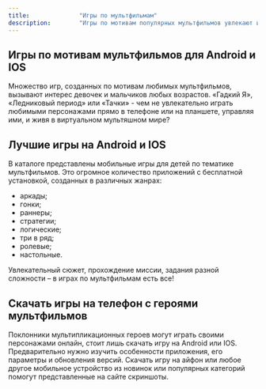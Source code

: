 ```yaml
---
title:				"Игры по мультфильмам"
description:		"Игры по мотивам популярных мультфильмов увлекают интересным сюжетом и возможностью управлять любимыми персонажами."
---
```

## Игры по мотивам мультфильмов для Android и IOS

Множество игр, созданных по мотивам любимых мультфильмов, вызывают интерес девочек и мальчиков любых возрастов. «Гадкий Я», «Ледниковый период» или «Тачки» - чем не увлекательно играть любимыми персонажами прямо в телефоне или на планшете, управляя ими, и живя в виртуальном мультяшном мире?

## Лучшие игры на Android и IOS

В каталоге представлены мобильные игры для детей по тематике мультфильмов. Это огромное количество приложений с бесплатной установкой, созданных в различных жанрах:

- аркады;
- гонки;
- раннеры;
- стратегии;
- логические;
- три в ряд;
- ролевые;
- настольные.

Увлекательный сюжет, прохождение миссии, задания разной сложности – в играх по мультфильмам есть все! 

## Скачать игры на телефон с героями мультфильмов

Поклонники мультипликационных героев могут играть своими персонажами онлайн, стоит лишь скачать игру на Android или IOS. Предварительно нужно изучить особенности приложения, его параметры и обновления версий. Скачать игру на айфон или любое другое мобильное устройство из новинок или популярных категорий помогут представленные на сайте скриншоты.